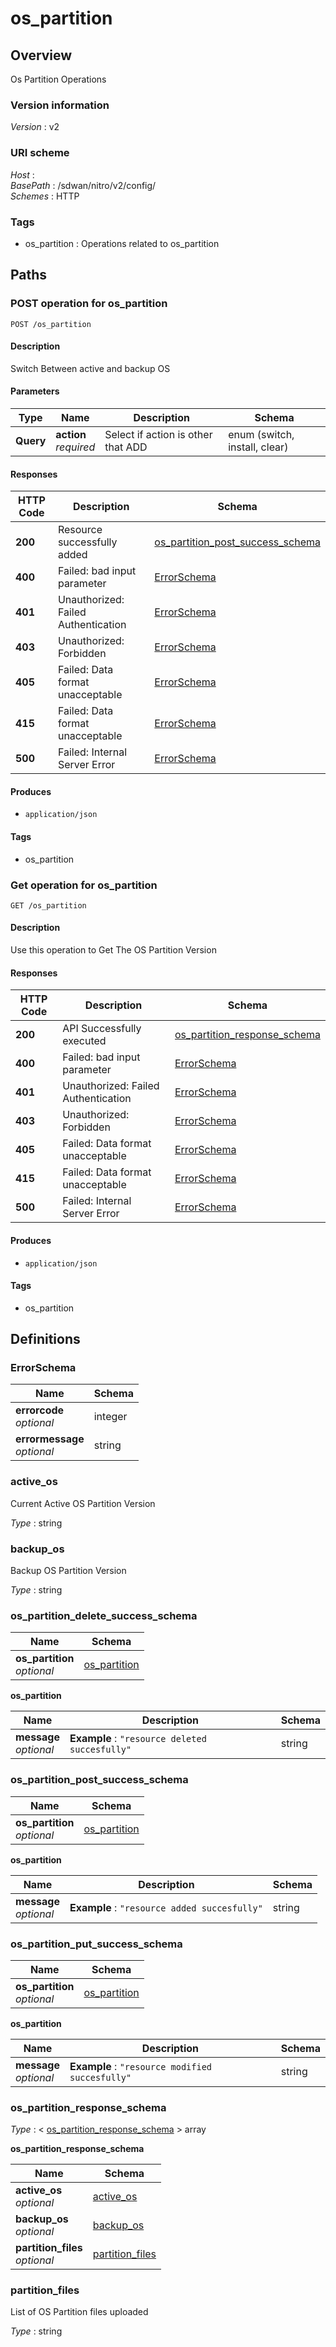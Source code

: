 # os\_partition


<a name="overview"></a>
## Overview
Os Partition Operations


### Version information
*Version* : v2


### URI scheme
*Host* : <MGMT-IP>  
*BasePath* : /sdwan/nitro/v2/config/  
*Schemes* : HTTP


### Tags

* os\_partition : Operations related to os\_partition 




<a name="paths"></a>
## Paths

<a name="os\_partition-post"></a>
### POST operation for os\_partition
```
POST /os_partition
```


#### Description
Switch Between active and backup OS


#### Parameters

|Type|Name|Description|Schema|
|---|---|---|---|
|**Query**|**action**  <br>*required*|Select if action is other that ADD|enum (switch, install, clear)|


#### Responses

|HTTP Code|Description|Schema|
|---|---|---|
|**200**|Resource successfully added|[os\_partition\_post\_success\_schema](#os\_partition\_post\_success\_schema)|
|**400**|Failed: bad input parameter|[ErrorSchema](#errorschema)|
|**401**|Unauthorized: Failed Authentication|[ErrorSchema](#errorschema)|
|**403**|Unauthorized: Forbidden|[ErrorSchema](#errorschema)|
|**405**|Failed: Data format unacceptable|[ErrorSchema](#errorschema)|
|**415**|Failed: Data format unacceptable|[ErrorSchema](#errorschema)|
|**500**|Failed: Internal Server Error|[ErrorSchema](#errorschema)|


#### Produces

* `application/json`


#### Tags

* os\_partition


<a name="os\_partition-get"></a>
### Get operation for os\_partition
```
GET /os_partition
```


#### Description
Use this operation to Get The OS Partition Version


#### Responses

|HTTP Code|Description|Schema|
|---|---|---|
|**200**|API Successfully executed|[os\_partition\_response\_schema](#os\_partition\_response\_schema)|
|**400**|Failed: bad input parameter|[ErrorSchema](#errorschema)|
|**401**|Unauthorized: Failed Authentication|[ErrorSchema](#errorschema)|
|**403**|Unauthorized: Forbidden|[ErrorSchema](#errorschema)|
|**405**|Failed: Data format unacceptable|[ErrorSchema](#errorschema)|
|**415**|Failed: Data format unacceptable|[ErrorSchema](#errorschema)|
|**500**|Failed: Internal Server Error|[ErrorSchema](#errorschema)|


#### Produces

* `application/json`


#### Tags

* os\_partition




<a name="definitions"></a>
## Definitions

<a name="errorschema"></a>
### ErrorSchema

|Name|Schema|
|---|---|
|**errorcode**  <br>*optional*|integer|
|**errormessage**  <br>*optional*|string|


<a name="active\_os"></a>
### active\_os
Current Active OS Partition Version

*Type* : string


<a name="backup\_os"></a>
### backup\_os
Backup OS Partition Version

*Type* : string


<a name="os\_partition\_delete\_success\_schema"></a>
### os\_partition\_delete\_success\_schema

|Name|Schema|
|---|---|
|**os\_partition**  <br>*optional*|[os\_partition](#os\_partition\_delete\_success\_schema-os\_partition)|

<a name="os\_partition\_delete\_success\_schema-os\_partition"></a>
**os\_partition**

|Name|Description|Schema|
|---|---|---|
|**message**  <br>*optional*|**Example** : `"resource deleted succesfully"`|string|


<a name="os\_partition\_post\_success\_schema"></a>
### os\_partition\_post\_success\_schema

|Name|Schema|
|---|---|
|**os\_partition**  <br>*optional*|[os\_partition](#os\_partition\_post\_success\_schema-os\_partition)|

<a name="os\_partition\_post\_success\_schema-os\_partition"></a>
**os\_partition**

|Name|Description|Schema|
|---|---|---|
|**message**  <br>*optional*|**Example** : `"resource added succesfully"`|string|


<a name="os\_partition\_put\_success\_schema"></a>
### os\_partition\_put\_success\_schema

|Name|Schema|
|---|---|
|**os\_partition**  <br>*optional*|[os\_partition](#os\_partition\_put\_success\_schema-os\_partition)|

<a name="os\_partition\_put\_success\_schema-os\_partition"></a>
**os\_partition**

|Name|Description|Schema|
|---|---|---|
|**message**  <br>*optional*|**Example** : `"resource modified succesfully"`|string|


<a name="os\_partition\_response\_schema"></a>
### os\_partition\_response\_schema
*Type* : < [os\_partition\_response\_schema](#os\_partition\_response\_schema-inline) > array

<a name="os\_partition\_response\_schema-inline"></a>
**os\_partition\_response\_schema**

|Name|Schema|
|---|---|
|**active\_os**  <br>*optional*|[active\_os](#active\_os)|
|**backup\_os**  <br>*optional*|[backup\_os](#backup\_os)|
|**partition\_files**  <br>*optional*|[partition\_files](#partition\_files)|


<a name="partition\_files"></a>
### partition\_files
List of OS Partition files uploaded

*Type* : string





